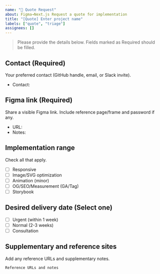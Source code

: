 ```yaml
---
name: "💬 Quote Request"
about: Figma→Next.js Request a quote for implementation
title: "[Quote] Enter project name"
labels: ["quote", "triage"]
assignees: []
---
```


> Please provide the details below. Fields marked as Required should be filled.

## Contact (Required)

Your preferred contact (GitHub handle, email, or Slack invite).

- Contact: <!-- your@email -->

## Figma link (Required)

Share a visible Figma link. Include reference page/frame and password if any.

- URL: <!-- https://www.figma.com/file/... -->
- Notes: <!-- Reference page/frame and password, if any -->

## Implementation range

Check all that apply.

- [ ] Responsive
- [ ] Image/SVG optimization
- [ ] Animation (minor)
- [ ] OG/SEO/Measurement (GA/Tag)
- [ ] Storybook

## Desired delivery date (Select one)

- [ ] Urgent (within 1 week)
- [ ] Normal (2-3 weeks)
- [ ] Consultation

## Supplementary and reference sites

Add any reference URLs and supplementary notes.

```text
Reference URLs and notes
```
